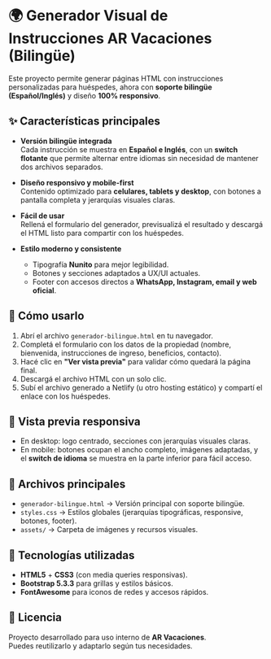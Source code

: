 # 🌍 Generador Visual de Instrucciones AR Vacaciones (Bilingüe)

Este proyecto permite generar páginas HTML con instrucciones personalizadas para huéspedes, ahora con **soporte bilingüe (Español/Inglés)** y diseño **100% responsivo**.

## ✨ Características principales

- **Versión bilingüe integrada**  
  Cada instrucción se muestra en **Español e Inglés**, con un **switch flotante** que permite alternar entre idiomas sin necesidad de mantener dos archivos separados.

- **Diseño responsivo y mobile-first**  
  Contenido optimizado para **celulares, tablets y desktop**, con botones a pantalla completa y jerarquías visuales claras.

- **Fácil de usar**  
  Rellená el formulario del generador, previsualizá el resultado y descargá el HTML listo para compartir con los huéspedes.

- **Estilo moderno y consistente**  
  - Tipografía **Nunito** para mejor legibilidad.  
  - Botones y secciones adaptados a UX/UI actuales.  
  - Footer con accesos directos a **WhatsApp, Instagram, email y web oficial**.  

## 🚀 Cómo usarlo

1. Abrí el archivo `generador-bilingue.html` en tu navegador.  
2. Completá el formulario con los datos de la propiedad (nombre, bienvenida, instrucciones de ingreso, beneficios, contacto).  
3. Hacé clic en **"Ver vista previa"** para validar cómo quedará la página final.  
4. Descargá el archivo HTML con un solo clic.  
5. Subí el archivo generado a Netlify (u otro hosting estático) y compartí el enlace con los huéspedes.

## 📱 Vista previa responsiva

- En desktop: logo centrado, secciones con jerarquías visuales claras.  
- En mobile: botones ocupan el ancho completo, imágenes adaptadas, y el **switch de idioma** se muestra en la parte inferior para fácil acceso.  

## 📂 Archivos principales

- `generador-bilingue.html` → Versión principal con soporte bilingüe.  
- `styles.css` → Estilos globales (jerarquías tipográficas, responsive, botones, footer).  
- `assets/` → Carpeta de imágenes y recursos visuales.  

## 🔧 Tecnologías utilizadas

- **HTML5** + **CSS3** (con media queries responsivas).  
- **Bootstrap 5.3.3** para grillas y estilos básicos.  
- **FontAwesome** para iconos de redes y accesos rápidos.  

## 📝 Licencia

Proyecto desarrollado para uso interno de **AR Vacaciones**.  
Puedes reutilizarlo y adaptarlo según tus necesidades.
